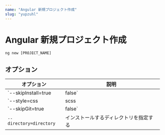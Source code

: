 ```yaml
---
name: "Angular 新規プロジェクト作成"
slug: "yupzuhl"
---
```


# Angular 新規プロジェクト作成

```
ng new [PROJECT_NAME]
```


## オプション
 
| オプション | 説明 |
| --- | --- |
| `--skipInstall=true|false` | trueの場合、パッケージのインストールをしない |
| `--style=css|scss|sass|less|styl` | cssの種類 |
| `--skipGit=true|false` | trueの場合、Gitリポジトリを作成しない |
| `--directory=directory` | インストールするディレクトリを指定する |


